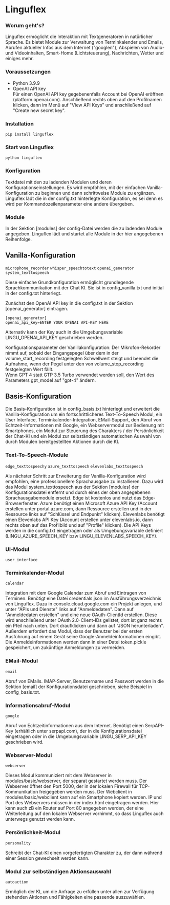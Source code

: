 # Linguflex

### Worum geht's?
Linguflex ermöglicht die Interaktion mit Textgeneratoren in natürlicher Sprache. 
Es bietet Module zur Verwaltung von Terminkalender und Emails, Abrufen aktueller Infos aus dem Internet ("googlen"), Abspielen von Audio- und Videoinhalten, Smart-Home (Lichtsteuerung), Nachrichten, Wetter und einiges mehr.

### Voraussetzungen
- Python 3.9.9
- OpenAI API key  
Für einen OpenAI API key gegebenenfalls Account bei OpenAI eröffnen (platform.openai.com). Anschließend rechts oben auf den Profilnamen klicken, dann im Menü auf "View API Keys" und anschließend auf "Create new secret key".

### Installation
`pip install linguflex`

### Start von Linguflex
`python linguflex`

### Konfiguration
Textdatei mit den zu ladenden Modulen und deren Konfigurationseinstellungen. Es wird empfohlen, mit der einfachen Vanilla-Konfiguration zu beginnen und dann schrittweise Module zu ergänzen. Linguflex lädt die in der config.txt hinterlegte Konfiguration, es sei denn es wird per Kommandozeilenparameter eine andere übergeben.

### Module
In der Sektion [modules] der config-Datei werden die zu ladenden Module angegeben. Linguflex lädt und startet alle Module in der hier angegebenen Reihenfolge.

## Vanilla-Konfiguration
`microphone_recorder`
`whisper_speechtotext`
`openai_generator`
`system_texttospeech`  

Diese einfache Grundkonfiguration ermöglicht grundlegende Sprachkommunikation mit der Chat KI. Sie ist in config_vanilla.txt und initial in der config.txt hinterlegt.

Zunächst den OpenAI API key in die config.txt in der Sektion [openai_generator] eintragen. 
```
[openai_generator]
openai_api_key=ENTER YOUR OPENAI API-KEY HERE
```
Alternativ kann der Key auch in die Umgebungsvariable LINGU_OPENAI_API_KEY geschrieben werden.

Konfigurationsparameter der Vanillakonfiguration:
Der Mikrofon-Rekorder nimmt auf, sobald der Eingangspegel über dem in der volume_start_recording festgelegten Schwellwert steigt und beendet die Aufnahme, wenn der Pegel unter den von volume_stop_recording festgelegten Wert fällt.  
Wenn GPT 4 statt GTP 3.5 Turbo verwendet werden soll, den Wert des Parameters gpt_model auf "gpt-4" ändern.

## Basis-Konfiguration
Die Basis-Konfiguration ist in config_basis.txt hinterlegt und erweitert die Vanilla-Konfiguration um ein fortschrittlicheres Text-To-Speech Modul, ein User Interface, Terminkalender-Integration, EMail-Support, den Abruf von Echtzeit-Informationen mit Google, ein Webservermodul zur Bedienung mit Smartphones, ein Modul zur Steuerung des Charakters / der Persönlichkeit der Chat-KI und ein Modul zur selbständigen automatischen Auswahl von durch Modulen bereitgestellten Aktionen durch die KI.

### Text-To-Speech-Module
`edge_texttospeechy`
`azure_texttospeech`
`elevenlabs_texttospeech`  
  
Als nächster Schritt zur Erweiterung der Vanilla-Konfiguration wird empfohlen, eine professionellere Sprachausgabe zu installieren. Dazu wird das Modul system_texttospeech aus der Sektion [modules] der Konfigurationsdatei entfernt und durch eines der oben angegebenen Sprachausgabemodule ersetzt. Edge ist kostenlos und nutzt das Edge-Browserfenster. Azure benötigt einen Microsoft Azure API Key (Account erstellen unter portal.azure.com, dann Ressource erstellen und in der Ressource links auf "Schlüssel und Endpunkt" klicken). Elevenlabs benötigt einen Elevenlabs API Key (Account erstellen unter elevenlabs.io, dann rechts oben auf das Profilbild und auf "Profile" klicken). Die API Keys werden in die config.txt eingetragen oder als Umgebungsvariable definiert (LINGU_AZURE_SPEECH_KEY bzw LINGU_ELEVENLABS_SPEECH_KEY).

### UI-Modul
`user_interface`  

### Terminkalender-Modul
`calendar`  
  
Integration mit dem Google Calendar zum Abruf und Eintragen von Terminen. Benötigt eine Datei credentials.json im Ausführungsverzeichnis von Linguflex. Dazu in console.cloud.google.com ein Projekt anlegen, und unter "APIs und Dienste" links auf "Anmeldedaten". Dann auf "Anmeldedaten erstellen" und eine neue OAuth-ClientId erstellen. Diese wird anschließend unter OAuth 2.0-Client-IDs gelistet, dort ist ganz rechts ein Pfeil nach unten. Dort draufklicken und dann auf "JSON herunterladen". Außerdem erfordert das Modul, dass der Benutzer bei der ersten Ausführung auf einem Gerät seine Google-Anmeldeinformationen eingibt. Die Anmeldeinformationen werden dann in einer Datei token.pickle gespeichert, um zukünftige Anmeldungen zu vermeiden.

### EMail-Modul
`email`  
  
Abruf von EMails. IMAP-Server, Benutzername und Passwort werden in die Sektion [email] der Konfigurationsdatei geschrieben, siehe Beispiel in config_basis.txt.

### Informationsabruf-Modul
`google`  
  
Abruf von Echtzeitinformationen aus dem Internet. Benötigt einen SerpAPI-Key (erhältlich unter serpapi.com), der in die Konfigurationsdatei eingetragen oder in die Umgebungsvariable LINGU_SERP_API_KEY geschrieben wird.

### Webserver-Modul
`webserver`  
  
Dieses Modul kommuniziert mit dem Webserver in modules/basic/webserver, der separat gestartet werden muss. Der Webserver öffnet den Port 5000, der in der lokalen Firewall für TCP-Kommunikation freigegeben werden muss. Der Webclient in modules/basic/webclient kann auf ein Smartphone kopiert werden. IP und Port des Webservers müssen in der index.html eingetragen werden. Hier kann auch zB ein Router auf Port 80 angegeben werden, der eine Weiterleitung auf den lokalen Webserver vornimmt, so dass Linguflex auch unterwegs genutzt werden kann.

### Persönlichkeit-Modul
`personality`  
  
Schreibt der Chat-KI einen vorgefertigten Charakter zu, der dann während einer Session gewechselt werden kann.

### Modul zur selbständigen Aktionsauswahl
`autoaction`  
  
Ermöglich der KI, um die Anfrage zu erfüllen unter allen zur Verfügung stehenden Aktionen und Fähigkeiten eine passende auszuwählen.
